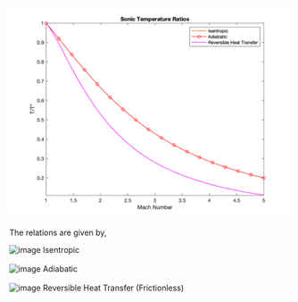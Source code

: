<p align="center"><img src="./images/shockless-temperature-ratios.png" alt="drawing" width="600"/></p>

The relations are given by, 

<img width="400" alt="image" src="https://user-images.githubusercontent.com/68218266/168744094-1dd1138c-b205-49f3-98b4-86df31f146b6.png">
Isentropic<br><br>

<img width="400" alt="image" src="https://user-images.githubusercontent.com/68218266/168744113-b7d4ee3a-0c40-4cfa-8fc4-3e1c707117ae.png">
Adiabatic<br><br>

<img width="215" alt="image" src="https://user-images.githubusercontent.com/68218266/168744384-a8379a83-2821-4ea9-831c-a29265f68f84.png"> 
Reversible Heat Transfer (Frictionless)<br><br>
